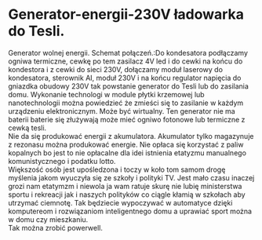 # Generator-energii-230V ładowarka do Tesli.
Generator wolnej energii.
Schemat połączeń.:Do kondesatora podłączamy ogniwa termiczne, cewkę po tem zasilacz 4V led i do cewki na końcu do kondestora i z cewki do sieci 230V, dołączamy moduł laserowy do kondesatora, sterownik AI, moduł 230V i na końcu regulator napięcia do gniazdka obudowy 230V tak powstanie generator do Tesli lub do zasilania domu. 
Wykonanie technologi w module płytki krzemowej lub nanotechnologii można powiedzieć że zmieści się to zasilanie w każdym urządzeniu elektronicznym. 
Może być wirtualny.
Ten generator nie ma baterii baterie się złużywają może mieć ogniwo fotonowe lub termiczne z cewką tesli.  
Nie da się produkować energii z akumulatora. 
Akumulator tylko magazynuje z rezonasu można produkować energie. 
Nie opłaca się korzystać z paliw kopalnych bo jest to nie opłacalne dla idei istnienia etatyzmu manualnego komunistycznego i podatku lotto.  
Większość osób jest upośledzona i toczy w koło tom samom drogę myślenia jakom wyuczyła się ze szkoły i polityki TV.
Jest mało czasu inaczej grozi nam etatymzm i niewola ja wam ratuje skurę nie lubię ministerstwa sportu i rekreacji jak i naszych polityków co ciągle kłamią w szkołach aby utrzymać ciemnotę. Tak będziecie wypoczywać w automatyce dzięki komputereom i rozwiązaniom inteligentnego domu a uprawiać sport można w domu czy mieszkaniu.  
Tak można zrobić powerwell.
